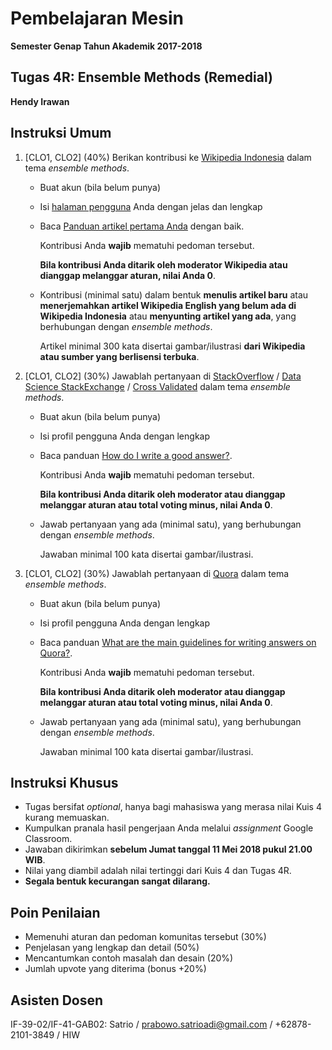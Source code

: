# Pembelajaran Mesin

**Semester Genap Tahun Akademik 2017-2018**

## Tugas 4R: Ensemble Methods (Remedial)

**Hendy Irawan**

## Instruksi Umum

1. [CLO1, CLO2] (40%) Berikan kontribusi ke [Wikipedia Indonesia](http://id.wikipedia.org/) dalam tema _ensemble methods_.

   * Buat akun (bila belum punya)
   
   * Isi [halaman pengguna](https://id.wikipedia.org/wiki/Wikipedia:Halaman_pengguna) Anda dengan jelas dan lengkap
   
   * Baca [Panduan artikel pertama Anda](https://id.wikipedia.org/wiki/Wikipedia:Artikel_pertama_Anda) dengan baik.
   
       Kontribusi Anda **wajib** mematuhi pedoman tersebut. 
      
       **Bila kontribusi Anda ditarik oleh moderator Wikipedia atau dianggap melanggar aturan, nilai Anda 0**.
   
   * Kontribusi (minimal satu) dalam bentuk **menulis artikel baru** atau **menerjemahkan artikel Wikipedia English yang belum ada di Wikipedia Indonesia** atau **menyunting artikel yang ada**, yang berhubungan dengan _ensemble methods_. 
   
       Artikel minimal 300 kata disertai gambar/ilustrasi **dari Wikipedia atau sumber yang berlisensi terbuka**.

2. [CLO1, CLO2] (30%) Jawablah pertanyaan di [StackOverflow](https://stackoverflow.com/) / [Data Science StackExchange](https://datascience.stackexchange.com/) / [Cross Validated](https://stats.stackexchange.com/) dalam tema _ensemble methods_.

   * Buat akun (bila belum punya)

   * Isi profil pengguna Anda dengan lengkap

   * Baca panduan [How do I write a good answer?](https://stackoverflow.com/help/how-to-answer).

      Kontribusi Anda **wajib** mematuhi pedoman tersebut.

      **Bila kontribusi Anda ditarik oleh moderator atau dianggap melanggar aturan atau total voting minus, nilai Anda 0**.
   
   * Jawab pertanyaan yang ada (minimal satu), yang berhubungan dengan _ensemble methods_.
   
      Jawaban minimal 100 kata disertai gambar/ilustrasi.

3. [CLO1, CLO2] (30%) Jawablah pertanyaan di [Quora](https://www.quora.com/) dalam tema _ensemble methods_.

   * Buat akun (bila belum punya)
   
   * Isi profil pengguna Anda dengan lengkap
   
   * Baca panduan [What are the main guidelines for writing answers on Quora?](https://help.quora.com/hc/en-us/articles/115004211543-What-are-the-main-guidelines-for-writing-answers-on-Quora-).
   
      Kontribusi Anda **wajib** mematuhi pedoman tersebut.
      
      **Bila kontribusi Anda ditarik oleh moderator atau dianggap melanggar aturan atau total voting minus, nilai Anda 0**.
   
   * Jawab pertanyaan yang ada (minimal satu), yang berhubungan dengan _ensemble methods_.
   
      Jawaban minimal 100 kata disertai gambar/ilustrasi.

## Instruksi Khusus

* Tugas bersifat _optional_, hanya bagi mahasiswa yang merasa nilai Kuis 4 kurang memuaskan.
* Kumpulkan pranala hasil pengerjaan Anda melalui _assignment_ Google Classroom.
* Jawaban dikirimkan **sebelum Jumat tanggal 11 Mei 2018 pukul 21.00 WIB**.
* Nilai yang diambil adalah nilai tertinggi dari Kuis 4 dan Tugas 4R.
* **Segala bentuk kecurangan sangat dilarang.**

## Poin Penilaian

* Memenuhi aturan dan pedoman komunitas tersebut (30%)
* Penjelasan yang lengkap dan detail (50%)
* Mencantumkan contoh masalah dan desain (20%)
* Jumlah upvote yang diterima (bonus +20%)

## Asisten Dosen

IF-39-02/IF-41-GAB02: Satrio / prabowo.satrioadi@gmail.com / +62878-2101-3849 / HIW
